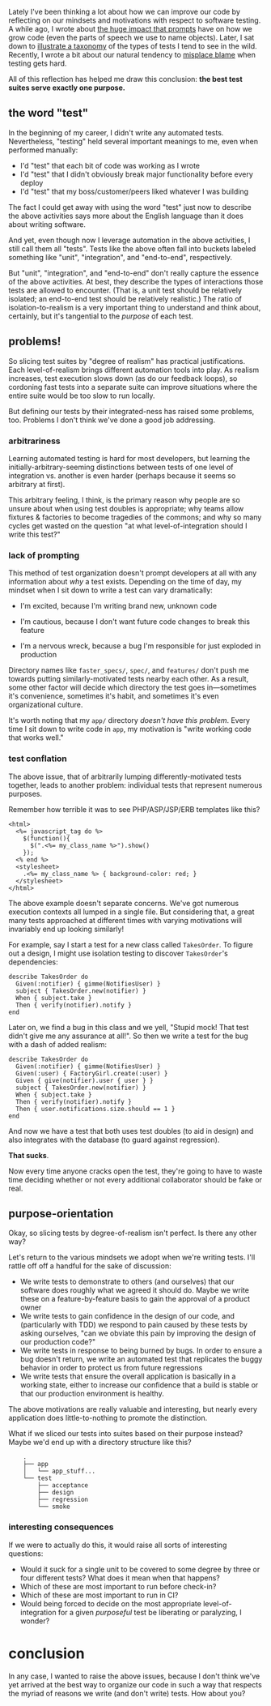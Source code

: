 Lately I've been thinking a lot about how we can improve our code by reflecting on our mindsets and motivations with respect to software testing. A while ago, I wrote about [the huge impact that prompts](/2011/04/29/the-power-of-prompts/) have on how we grow code (even the parts of speech we use to name objects). Later, I sat down to [illustrate a taxonomy](/2012/04/01/types-of-tests/) of the types of tests I tend to see in the wild. Recently, I wrote a bit about our natural tendency to [misplace blame](/2012/07/19/blame-the-code-not-the-test/) when testing gets hard.

All of this reflection has helped me draw this conclusion: **the best test suites serve exactly one purpose.**

## the word "test"

In the beginning of my career, I didn't write any automated tests. Nevertheless, "testing" held several important meanings to me, even when performed manually:

* I'd "test" that each bit of code was working as I wrote
* I'd "test" that I didn't obviously break major functionality before every deploy
* I'd "test" that my boss/customer/peers liked whatever I was building

The fact I could get away with using the word "test" just now to describe the above activities says more about the English language than it does about writing software.

And yet, even though now I leverage automation in the above activities, I still call them all "tests". Tests like the above often fall into buckets labeled something like "unit", "integration", and "end-to-end", respectively.

But "unit", "integration", and "end-to-end" don't really capture the essence of the above activities. At best, they describe the types of interactions those tests are allowed to encounter. (That is, a unit test should be relatively isolated; an end-to-end test should be relatively realistic.) The ratio of isolation-to-realism is a very important thing to understand and think about, certainly, but it's tangential to the *purpose* of each test.

## problems!

So slicing test suites by "degree of realism" has practical justifications. Each level-of-realism brings different automation tools into play. As realism increases, test execution slows down (as do our feedback loops), so cordoning fast tests into a separate suite can improve situations where the entire suite would be too slow to run locally.

But defining our tests by their integrated-ness has raised some problems, too. Problems I don't think we've done a good job addressing.

### arbitrariness

Learning automated testing is hard for most developers, but learning the initially-arbitrary-seeming distinctions between tests of one level of integration vs. another is even harder (perhaps because it seems so arbitrary at first).

This arbitrary feeling, I think, is the primary reason why people are so unsure about when using test doubles is appropriate; why teams allow fixtures & factories to become tragedies of the commons; and why so many cycles get wasted on the question "at what level-of-integration should I write this test?"

### lack of prompting

This method of test organization doesn't prompt developers at all with any information about *why* a test exists. Depending on the time of day, my mindset when I sit down to write a test can vary dramatically:

* I'm excited, because I'm writing brand new, unknown code

* I'm cautious, because I don't want future code changes to break this feature

* I'm a nervous wreck, because a bug I'm responsible for just exploded in production

Directory names like `faster_specs/`, `spec/`, and `features/` don't push me towards putting similarly-motivated tests nearby each other. As a result, some other factor will decide which directory the test goes in—sometimes it's convenience, sometimes it's habit, and sometimes it's even organizational culture.

It's worth noting that my `app/` directory *doesn't have this problem*. Every time I sit down to write code in `app`, my motivation is "write working code that works well."

### test conflation

The above issue, that of arbitrarily lumping differently-motivated tests together, leads to another problem: individual tests that represent numerous purposes.

Remember how terrible it was to see PHP/ASP/JSP/ERB templates like this?

    <html>
      <%= javascript_tag do %>
        $(function(){
          $(".<%= my_class_name %>").show()
        });
      <% end %>
      <stylesheet>
        .<%= my_class_name %> { background-color: red; }
      </stylesheet>
    </html>

The above example doesn't separate concerns. We've got numerous execution contexts all lumped in a single file. But considering that, a great many tests approached at different times with varying motivations will invariably end up looking similarly!

For example, say I start a test for a new class called `TakesOrder`. To figure out a design, I might use isolation testing to discover `TakesOrder`'s dependencies:

    describe TakesOrder do
      Given(:notifier) { gimme(NotifiesUser) }
      subject { TakesOrder.new(notifier) }
      When { subject.take }
      Then { verify(notifier).notify }
    end

Later on, we find a bug in this class and we yell, "Stupid mock! That test didn't give me any assurance at all!". So then we write a test for the bug with a dash of added realism:

    describe TakesOrder do
      Given(:notifier) { gimme(NotifiesUser) }
      Given(:user) { FactoryGirl.create(:user) }
      Given { give(notifier).user { user } }
      subject { TakesOrder.new(notifier) }
      When { subject.take }
      Then { verify(notifier).notify }
      Then { user.notifications.size.should == 1 }
    end

And now we have a test that both uses test doubles (to aid in design) and also integrates with the database (to guard against regression).

**That sucks**.

Now every time anyone cracks open the test, they're going to have to waste time deciding whether or not every additional collaborator should be fake or real.

## purpose-orientation

Okay, so slicing tests by degree-of-realism isn't perfect. Is there any other way?

Let's return to the various mindsets we adopt when we're writing tests. I'll rattle off off a handful for the sake of discussion:

* We write tests to demonstrate to others (and ourselves) that our software does roughly what we agreed it should do. Maybe we write these on a feature-by-feature basis to gain the approval of a product owner
* We write tests to gain confidence in the design of our code, and (particularly with TDD) we respond to pain caused by these tests by asking ourselves, "can we obviate this pain by improving the design of our production code?"
* We write tests in response to being burned by bugs. In order to ensure a bug doesn't return, we write an automated test that replicates the buggy behavior in order to protect us from future regressions
* We write tests that ensure the overall application is basically in a working state, either to increase our confidence that a build is stable or that our production environment is healthy.

The above motivations are really valuable and interesting, but nearly every application does little-to-nothing to promote the distinction.

What if we sliced our tests into suites based on their purpose instead? Maybe we'd end up with a directory structure like this?

		.
		├── app
		│   └── app_stuff...
		└── test
		    ├── acceptance
		    ├── design
		    ├── regression
		    └── smoke

### interesting consequences

If we were to actually do this, it would raise all sorts of interesting questions:

* Would it suck for a single unit to be covered to some degree by three or four different tests? What does it mean when that happens?
* Which of these are most important to run before check-in?
* Which of these are most important to run in CI?
* Would being forced to decide on the most appropriate level-of-integration for a given *purposeful* test be liberating or paralyzing, I wonder?

# conclusion

In any case, I wanted to raise the above issues, because I don't think we've yet arrived at the best way to organize our code in such a way that respects the myriad of reasons we write (and don't write) tests. How about you?
